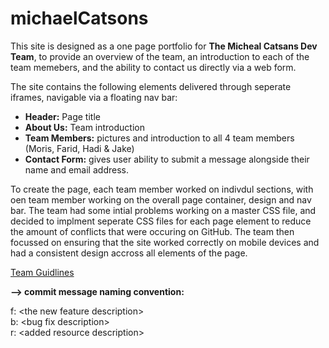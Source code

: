 # michaelCatsons

This site is designed as a one page portfolio for <b>The Micheal Catsans Dev Team</b>, to provide an overview of the team, an introduction to each of the team memebers, and the ability to contact us directly via a web form.

The site contains the following elements delivered through seperate iframes, navigable via a floating nav bar:
<ul>
    <li> <b>Header:</b> Page title</li>
    <li> <b>About Us:</b> Team introduction</li>
    <li> <b>Team Members:</b> pictures and introduction to all 4 team members (Moris, Farid, Hadi & Jake)</li>
    <li> <b>Contact Form:</b> gives user ability to submit a message alongside their name and email address. </li>
</ul>

To create the page, each team member worked on indivdul sections, with oen team member working on the overall page container, design and nav bar. The team had some intial problems working on a master CSS file, and decided to implment seperate CSS files for each page element to reduce the amount of conflicts that were occuring on GitHub. The team then focussed on ensuring that the site worked correctly on mobile devices and had a consistent design accross all elements of the page.


<u>Team Guidlines</u>

<strong>--> commit message naming convention:</strong>

f: \<the new feature description\> 
<br>
b: \<bug fix description\>
<br>
r: \<added resource description\>





